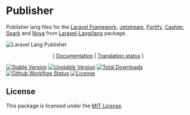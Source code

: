 # Publisher

Publisher lang files for the [Laravel Framework][link_laravel], [Jetstream][link_jetstream], [Fortify][link_fortify],
[Cashier][link_cashier], [Spark][link_spark] and [Nova][link_nova] from [Laravel-Lang/lang][link_source] package.

<img src="https://preview.dragon-code.pro/laravel-lang/publisher.svg?brand=laravel" alt="Laravel Lang Publisher"/>

<p align="center">
    [
        <a href="https://laravel-lang.github.io/publisher">Documentation</a> |
        <a href="https://laravel-lang.github.io/lang/status.html">Translation status</a>
    ]
</p>

[![Stable Version][badge_stable]][link_packagist]
[![Unstable Version][badge_unstable]][link_packagist]
[![Total Downloads][badge_downloads]][link_packagist]
[![Github Workflow Status][badge_build]][link_build]
[![License][badge_license]][link_license]


## License

This package is licensed under the [MIT License](LICENSE).


[badge_build]:          https://img.shields.io/github/workflow/status/laravel-lang/publisher/phpunit?style=flat-square

[badge_downloads]:      https://img.shields.io/packagist/dt/laravel-lang/publisher.svg?style=flat-square

[badge_license]:        https://img.shields.io/packagist/l/laravel-lang/publisher.svg?style=flat-square

[badge_stable]:         https://img.shields.io/github/v/release/laravel-lang/publisher?label=stable&style=flat-square

[badge_unstable]:       https://img.shields.io/badge/unstable-dev--main-orange?style=flat-square

[link_build]:           https://github.com/laravel-lang/publisher/actions

[link_cashier]:         https://laravel.com/docs/8.x/billing

[link_fortify]:         https://github.com/laravel/fortify

[link_jetstream]:       https://jetstream.laravel.com

[link_laravel]:         https://laravel.com

[link_license]:         LICENSE

[link_nova]:            https://nova.laravel.com

[link_spark]:           https://spark.laravel.com

[link_packagist]:       https://packagist.org/packages/laravel-lang/publisher

[link_source]:          https://github.com/Laravel-Lang/lang
